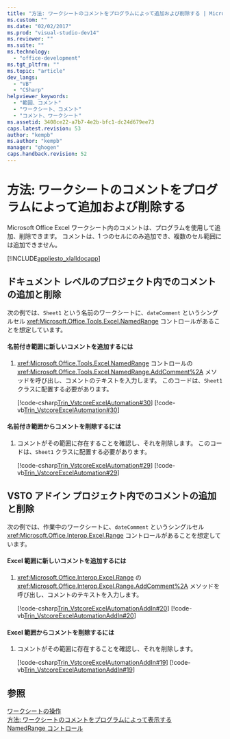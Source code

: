 ```yaml
---
title: "方法: ワークシートのコメントをプログラムによって追加および削除する | Microsoft Docs"
ms.custom: ""
ms.date: "02/02/2017"
ms.prod: "visual-studio-dev14"
ms.reviewer: ""
ms.suite: ""
ms.technology: 
  - "office-development"
ms.tgt_pltfrm: ""
ms.topic: "article"
dev_langs: 
  - "VB"
  - "CSharp"
helpviewer_keywords: 
  - "範囲、コメント"
  - "ワークシート、コメント"
  - "コメント、ワークシート"
ms.assetid: 3408ce22-a7b7-4e2b-bfc1-dc24d679ee73
caps.latest.revision: 53
author: "kempb"
ms.author: "kempb"
manager: "ghogen"
caps.handback.revision: 52
---
```

# 方法: ワークシートのコメントをプログラムによって追加および削除する
  Microsoft Office Excel ワークシート内のコメントは、プログラムを使用して追加、削除できます。 コメントは、1 つのセルにのみ追加でき、複数のセル範囲には追加できません。  
  
 [!INCLUDE[appliesto_xlalldocapp](../vsto/includes/appliesto-xlalldocapp-md.md)]  
  
## ドキュメント レベルのプロジェクト内でのコメントの追加と削除  
 次の例では、`Sheet1` という名前のワークシートに、`dateComment` というシングルセル <xref:Microsoft.Office.Tools.Excel.NamedRange> コントロールがあることを想定しています。  
  
#### 名前付き範囲に新しいコメントを追加するには  
  
1.  <xref:Microsoft.Office.Tools.Excel.NamedRange> コントロールの <xref:Microsoft.Office.Tools.Excel.NamedRange.AddComment%2A> メソッドを呼び出し、コメントのテキストを入力します。 このコードは、`Sheet1` クラスに配置する必要があります。  
  
     [!code-csharp[Trin_VstcoreExcelAutomation#30](../snippets/csharp/VS_Snippets_OfficeSP/Trin_VstcoreExcelAutomation/CS/Sheet1.cs#30)]
     [!code-vb[Trin_VstcoreExcelAutomation#30](../snippets/visualbasic/VS_Snippets_OfficeSP/Trin_VstcoreExcelAutomation/VB/Sheet1.vb#30)]  
  
#### 名前付き範囲からコメントを削除するには  
  
1.  コメントがその範囲に存在することを確認し、それを削除します。 このコードは、`Sheet1` クラスに配置する必要があります。  
  
     [!code-csharp[Trin_VstcoreExcelAutomation#29](../snippets/csharp/VS_Snippets_OfficeSP/Trin_VstcoreExcelAutomation/CS/Sheet1.cs#29)]
     [!code-vb[Trin_VstcoreExcelAutomation#29](../snippets/visualbasic/VS_Snippets_OfficeSP/Trin_VstcoreExcelAutomation/VB/Sheet1.vb#29)]  
  
## VSTO アドイン プロジェクト内でのコメントの追加と削除  
 次の例では、作業中のワークシートに、`dateComment` というシングルセル <xref:Microsoft.Office.Interop.Excel.Range> コントロールがあることを想定しています。  
  
#### Excel 範囲に新しいコメントを追加するには  
  
1.  <xref:Microsoft.Office.Interop.Excel.Range> の <xref:Microsoft.Office.Interop.Excel.Range.AddComment%2A> メソッドを呼び出し、コメントのテキストを入力します。  
  
     [!code-csharp[Trin_VstcoreExcelAutomationAddIn#20](../snippets/csharp/VS_Snippets_OfficeSP/Trin_VstcoreExcelAutomationAddIn/CS/ThisAddIn.cs#20)]
     [!code-vb[Trin_VstcoreExcelAutomationAddIn#20](../snippets/visualbasic/VS_Snippets_OfficeSP/Trin_VstcoreExcelAutomationAddIn/VB/ThisAddIn.vb#20)]  
  
#### Excel 範囲からコメントを削除するには  
  
1.  コメントがその範囲に存在することを確認し、それを削除します。  
  
     [!code-csharp[Trin_VstcoreExcelAutomationAddIn#19](../snippets/csharp/VS_Snippets_OfficeSP/Trin_VstcoreExcelAutomationAddIn/CS/ThisAddIn.cs#19)]
     [!code-vb[Trin_VstcoreExcelAutomationAddIn#19](../snippets/visualbasic/VS_Snippets_OfficeSP/Trin_VstcoreExcelAutomationAddIn/VB/ThisAddIn.vb#19)]  
  
## 参照  
 [ワークシートの操作](../vsto/working-with-worksheets.md)   
 [方法: ワークシートのコメントをプログラムによって表示する](../vsto/how-to-programmatically-display-worksheet-comments.md)   
 [NamedRange コントロール](../vsto/namedrange-control.md)  
  
  